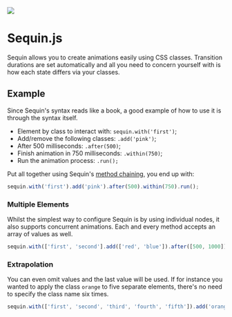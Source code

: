 <img src="https://cdn1.iconfinder.com/data/icons/toys/128/teddy_bear_toy_6.png" />

Sequin.js
=====

Sequin allows you to create animations easily using CSS classes. Transition durations are set automatically and all you need to concern yourself with is how each state differs via your classes.

Example
------

Since Sequin's syntax reads like a book, a good example of how to use it is through the syntax itself.

 * Element by class to interact with: `sequin.with('first')`;
 * Add/remove the following classes: `.add('pink')`;
 * After 500 milliseconds: `.after(500)`;
 * Finish animation in 750 milliseconds: `.within(750)`;
 * Run the animation process: `.run();`

Put all together using Sequin's <a href="http://en.wikipedia.org/wiki/Method_chaining" target="_blank">method chaining</a>, you end up with:

```javascript
sequin.with('first').add('pink').after(500).within(750).run();
```

 <h3>Multiple Elements</h3>

 Whilst the simplest way to configure Sequin is by using individual nodes, it also supports concurrent animations. Each and every method accepts an array of values as well.

 ```javascript
 sequin.with(['first', 'second'].add(['red', 'blue']).after([500, 1000]).within([1000, 2000]).run();
 ```

 <h3>Extrapolation</h3>

 You can even omit values and the last value will be used. If for instance you wanted to apply the class `orange` to five separate elements, there's no need to specify the class name six times.

 ```javascript
 sequin.with(['first', 'second', 'third', 'fourth', 'fifth']).add('orange');
 ```